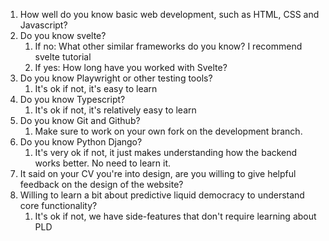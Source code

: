 


1. How well do you know basic web development, such as HTML, CSS and Javascript?
2. Do you know svelte?
	1. If no: What other similar frameworks do you know? I recommend svelte tutorial 
	2. If yes: How long have you worked with Svelte? 
3. Do you know Playwright or other testing tools?
	1. It's ok if not, it's easy to learn
4. Do you know Typescript?
	1. It's ok if not, it's relatively easy to learn
5. Do you know Git and Github?
	1. Make sure to work on your own fork on the development branch. 
6. Do you know Python Django?
	1. It's very ok if not, it just makes understanding how the backend works better. No need to learn it. 
7. It said on your CV you're into design, are you willing to give helpful feedback on the design of the website? 
8. Willing to learn a bit about predictive liquid democracy to understand core functionality?
	1. It's ok if not, we have side-features that don't require learning about PLD


